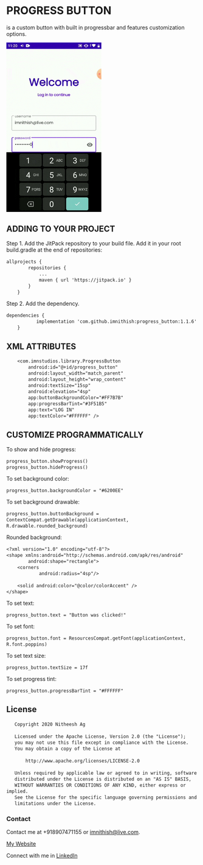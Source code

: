 # PROGRESS BUTTON
is a custom button with built in progressbar and features customization options.


<img src="https://github.com/imnithish/progress_button/blob/master/progress_button_demo.gif" width="250"/>


## ADDING TO YOUR PROJECT
Step 1. Add the JitPack repository to your build file.
Add it in your root build.gradle at the end of repositories:
```
allprojects {
		repositories {
			...
			maven { url 'https://jitpack.io' }
		}
	}
```
Step 2. Add the dependency.
```
dependencies {
	       implementation 'com.github.imnithish:progress_button:1.1.6'
	}
```


## XML ATTRIBUTES
```
    <com.imnstudios.library.ProgressButton
        android:id="@+id/progress_button"
        android:layout_width="match_parent"
        android:layout_height="wrap_content"
        android:textSize="15sp"
        android:elevation="4sp"
        app:buttonBackgroundColor="#FF7B7B"
        app:progressBarTint="#3F51B5"
        app:text="LOG IN"
        app:textColor="#FFFFFF" />
 ```



## CUSTOMIZE PROGRAMMATICALLY
To show and hide progress:
```
progress_button.showProgress()
progress_button.hideProgress()
```
To set background color:
```
progress_button.backgroundColor = "#6200EE"
```
To set background drawable:
```
progress_button.buttonBackground = ContextCompat.getDrawable(applicationContext, R.drawable.rounded_background)
```
Rounded background:
```
<?xml version="1.0" encoding="utf-8"?>
<shape xmlns:android="http://schemas.android.com/apk/res/android"
        android:shape="rectangle">
    <corners
            android:radius="4sp"/>

    <solid android:color="@color/colorAccent" />
</shape>
```
To set text:
```
progress_button.text = "Button was clicked!"
```
To set font:
```
progress_button.font = ResourcesCompat.getFont(applicationContext, R.font.poppins)
```
To set text size:
```
progress_button.textSize = 17f
```
To set progress tint:
```
progress_button.progressBarTint = "#FFFFFF"
```


## License
```
   Copyright 2020 Nitheesh Ag

   Licensed under the Apache License, Version 2.0 (the "License");
   you may not use this file except in compliance with the License.
   You may obtain a copy of the License at

       http://www.apache.org/licenses/LICENSE-2.0

   Unless required by applicable law or agreed to in writing, software
   distributed under the License is distributed on an "AS IS" BASIS,
   WITHOUT WARRANTIES OR CONDITIONS OF ANY KIND, either express or implied.
   See the License for the specific language governing permissions and
   limitations under the License.
```

### Contact
Contact me at +918907471155 or imnithish@live.com.

[My Website](https://imnstudios.com/#/nitheeshag)

Connect with me in [LinkedIn](https://www.linkedin.com/in/imnithish/)





